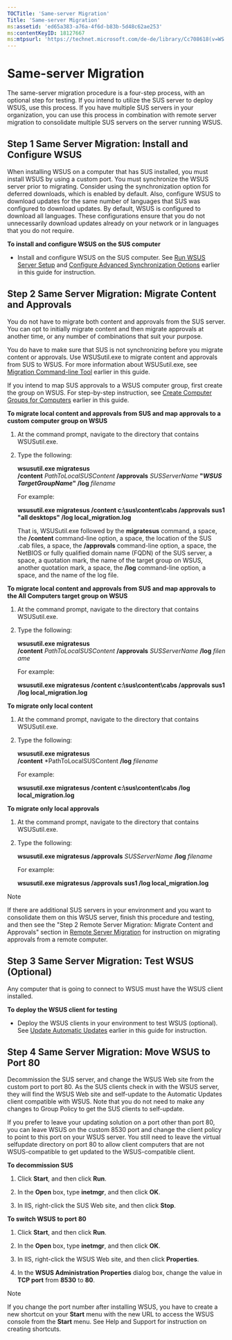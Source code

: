 ```yaml
---
TOCTitle: 'Same-server Migration'
Title: 'Same-server Migration'
ms:assetid: 'ed65a383-a76a-4f6d-b83b-5d48c62ae253'
ms:contentKeyID: 18127667
ms:mtpsurl: 'https://technet.microsoft.com/de-de/library/Cc708618(v=WS.10)'
---
```


Same-server Migration
=====================

The same-server migration procedure is a four-step process, with an optional step for testing. If you intend to utilize the SUS server to deploy WSUS, use this process. If you have multiple SUS servers in your organization, you can use this process in combination with remote server migration to consolidate multiple SUS servers on the server running WSUS.

Step 1 Same Server Migration: Install and Configure WSUS
--------------------------------------------------------

When installing WSUS on a computer that has SUS installed, you must install WSUS by using a custom port. You must synchronize the WSUS server prior to migrating. Consider using the synchronization option for deferred downloads, which is enabled by default. Also, configure WSUS to download updates for the same number of languages that SUS was configured to download updates. By default, WSUS is configured to download all languages. These configurations ensure that you do not unnecessarily download updates already on your network or in languages that you do not require.

**To install and configure WSUS on the SUS computer**
-   Install and configure WSUS on the SUS computer. See [Run WSUS Server Setup](https://technet.microsoft.com/63c82e0c-f8b0-451d-b32b-2275385920df) and [Configure Advanced Synchronization Options](https://technet.microsoft.com/75060d37-429c-4cf8-a5ee-708470794b7c) earlier in this guide for instruction.

Step 2 Same Server Migration: Migrate Content and Approvals
-----------------------------------------------------------

You do not have to migrate both content and approvals from the SUS server. You can opt to initially migrate content and then migrate approvals at another time, or any number of combinations that suit your purpose.

You do have to make sure that SUS is not synchronizing before you migrate content or approvals. Use WSUSutil.exe to migrate content and approvals from SUS to WSUS. For more information about WSUSutil.exe, see [Migration Command-line Tool](https://technet.microsoft.com/c06eceaf-a4f6-4b74-a694-75960fdf706b) earlier in this guide.

If you intend to map SUS approvals to a WSUS computer group, first create the group on WSUS. For step-by-step instruction, see [Create Computer Groups for Computers](https://technet.microsoft.com/07c6fa5b-7588-43f2-a495-45df16a2958a) earlier in this guide.

**To migrate local content and approvals from SUS and map approvals to a custom computer group on WSUS**
1.  At the command prompt, navigate to the directory that contains WSUSutil.exe.

2.  Type the following:

    **wsusutil.exe migratesus /content** *PathToLocalSUSContent* **/approvals** *SUSServerName* **"***WSUSTargetGroupName***" /log** *filename*

    For example:

    **wsusutil.exe migratesus /content c:\\sus\\content\\cabs /approvals sus1 "all desktops" /log local\_migration.log**

    That is, WSUSutil.exe followed by the **migratesus** command, a space, the **/content** command-line option, a space, the location of the SUS .cab files, a space, the **/approvals** command-line option, a space, the NetBIOS or fully qualified domain name (FQDN) of the SUS server, a space, a quotation mark, the name of the target group on WSUS, another quotation mark, a space, the **/log** command-line option, a space, and the name of the log file.

**To migrate local content and approvals from SUS and map approvals to the All Computers target group on WSUS**
1.  At the command prompt, navigate to the directory that contains WSUSutil.exe.

2.  Type the following:

    **wsusutil.exe migratesus /content** *PathToLocalSUSContent* **/approvals** *SUSServerName* **/log** *filename*

    For example:

    **wsusutil.exe migratesus /content c:\\sus\\content\\cabs /approvals sus1 /log local\_migration.log**

**To migrate only local content**
1.  At the command prompt, navigate to the directory that contains WSUSutil.exe.

2.  Type the following:

    **wsusutil.exe migratesus /content** *PathToLocalSUSContent **/log** *filename*

    For example:

    **wsusutil.exe migratesus /content c:\\sus\\content\\cabs /log local\_migration.log**

**To migrate only local approvals**
1.  At the command prompt, navigate to the directory that contains WSUSutil.exe.

2.  Type the following:

    **wsusutil.exe migratesus /approvals** *SUSServerName* **/log** *filename*

    For example:

    **wsusutil.exe migratesus /approvals sus1 /log local\_migration.log**

> [!NOTE]
> If there are additional SUS servers in your environment and you want to consolidate them on this WSUS server, finish this procedure and testing, and then see the "Step 2 Remote Server Migration: Migrate Content and Approvals" section in [Remote Server Migration](https://technet.microsoft.com/30e04407-0d2a-4e28-983e-b2a82e5fa411) for instruction on migrating approvals from a remote computer. 

Step 3 Same Server Migration: Test WSUS (Optional)
--------------------------------------------------

Any computer that is going to connect to WSUS must have the WSUS client installed.

**To deploy the WSUS client for testing**
-   Deploy the WSUS clients in your environment to test WSUS (optional). See [Update Automatic Updates](https://technet.microsoft.com/4de6a129-fbf1-41ef-b255-5510554713c5) earlier in this guide for instruction.

Step 4 Same Server Migration: Move WSUS to Port 80
--------------------------------------------------

Decommission the SUS server, and change the WSUS Web site from the custom port to port 80. As the SUS clients check in with the WSUS server, they will find the WSUS Web site and self-update to the Automatic Updates client compatible with WSUS. Note that you do not need to make any changes to Group Policy to get the SUS clients to self-update.

If you prefer to leave your updating solution on a port other than port 80, you can leave WSUS on the custom 8530 port and change the client policy to point to this port on your WSUS server. You still need to leave the virtual selfupdate directory on port 80 to allow client computers that are not WSUS-compatible to get updated to the WSUS-compatible client.

**To decommission SUS**
1.  Click **Start**, and then click **Run**.

2.  In the **Open** box, type **inetmgr**, and then click **OK**.

3.  In IIS, right-click the SUS Web site, and then click **Stop**.

**To switch WSUS to port 80**
1.  Click **Start**, and then click **Run**.

2.  In the **Open** box, type **inetmgr**, and then click **OK**.

3.  In IIS, right-click the WSUS Web site, and then click **Properties**.

4.  In the **WSUS Administration Properties** dialog box, change the value in **TCP port** from **8530** to **80**.

> [!NOTE]
> If you change the port number after installing WSUS, you have to create a new shortcut on your **Start** menu with the new URL to access the WSUS console from the **Start** menu. See Help and Support for instruction on creating shortcuts. 
